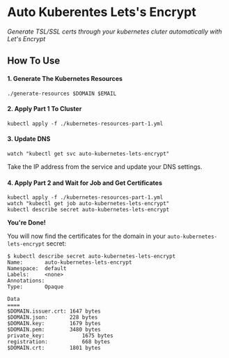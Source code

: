 # Auto Kuberentes Lets's Encrypt

_Generate TSL/SSL certs through your kubernetes cluter automatically with Let's Encrypt_

## How To Use

#### 1. Generate The Kubernetes Resources

```
./generate-resources $DOMAIN $EMAIL
```

#### 2. Apply Part 1 To Cluster

```
kubectl apply -f ./kubernetes-resources-part-1.yml
```

#### 3. Update DNS

```
watch "kubectl get svc auto-kubernetes-lets-encrypt"
```

Take the IP address from the service and update your DNS settings.

#### 4. Apply Part 2 and Wait for Job and Get Certificates

```
kubectl apply -f ./kubernetes-resources-part-1.yml
watch "kubectl get job auto-kubernetes-lets-encrypt"
kubectl describe secret auto-kubernetes-lets-encrypt
```

**You're Done!**

You will now find the certificates for the domain in your `auto-kubernetes-lets-encrypt` secret:

```
$ kubectl describe secret auto-kubernetes-lets-encrypt
Name:		auto-kubernetes-lets-encrypt
Namespace:	default
Labels:		<none>
Annotations:
Type:		Opaque

Data
====
$DOMAIN.issuer.crt:	1647 bytes
$DOMAIN.json:		228 bytes
$DOMAIN.key:		1679 bytes
$DOMAIN.pem:		3480 bytes
private_key:			1675 bytes
registration:			668 bytes
$DOMAIN.crt:		1801 bytes
```
